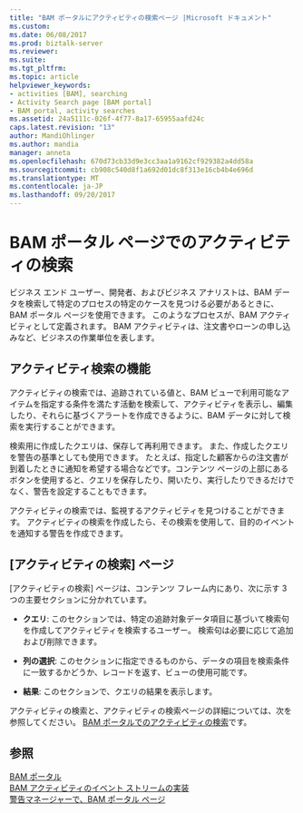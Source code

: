 ```yaml
---
title: "BAM ポータルにアクティビティの検索ページ |Microsoft ドキュメント"
ms.custom: 
ms.date: 06/08/2017
ms.prod: biztalk-server
ms.reviewer: 
ms.suite: 
ms.tgt_pltfrm: 
ms.topic: article
helpviewer_keywords:
- activities [BAM], searching
- Activity Search page [BAM portal]
- BAM portal, activity searches
ms.assetid: 24a5111c-026f-4f77-8a17-65955aafd24c
caps.latest.revision: "13"
author: MandiOhlinger
ms.author: mandia
manager: anneta
ms.openlocfilehash: 670d73cb33d9e3cc3aa1a9162cf929382a4dd58a
ms.sourcegitcommit: cb908c540d8f1a692d01dc8f313e16cb4b4e696d
ms.translationtype: MT
ms.contentlocale: ja-JP
ms.lasthandoff: 09/20/2017
---
```

# <a name="activity-search-on-the-bam-portal-page"></a>BAM ポータル ページでのアクティビティの検索
ビジネス エンド ユーザー、開発者、およびビジネス アナリストは、BAM データを検索して特定のプロセスの特定のケースを見つける必要があるときに、BAM ポータル ページを使用できます。 このようなプロセスが、BAM アクティビティとして定義されます。 BAM アクティビティは、注文書やローンの申し込みなど、ビジネスの作業単位を表します。  
  
## <a name="how-an-activity-search-works"></a>アクティビティ検索の機能  
 アクティビティの検索では、追跡されている値と、BAM ビューで利用可能なアイテムを指定する条件を満たす活動を検索して、アクティビティを表示し、編集したり、それらに基づくアラートを作成できるように、BAM データに対して検索を実行することができます。  
  
 検索用に作成したクエリは、保存して再利用できます。 また、作成したクエリを警告の基準としても使用できます。 たとえば、指定した顧客からの注文書が到着したときに通知を希望する場合などです。コンテンツ ページの上部にあるボタンを使用すると、クエリを保存したり、開いたり、実行したりできるだけでなく、警告を設定することもできます。  
  
 アクティビティの検索では、監視するアクティビティを見つけることができます。 アクティビティの検索を作成したら、その検索を使用して、目的のイベントを通知する警告を作成できます。  
  
## <a name="the-activity-search-page"></a>[アクティビティの検索] ページ  
 [アクティビティの検索] ページは、コンテンツ フレーム内にあり、次に示す 3 つの主要セクションに分かれています。  
  
-   **クエリ**: このセクションでは、特定の追跡対象データ項目に基づいて検索句を作成してアクティビティを検索するユーザー。 検索句は必要に応じて追加および削除できます。  
  
-   **列の選択**: このセクションに指定できるものから、データの項目を検索条件に一致するかどうか、レコードを返す、ビューの使用可能です。  
  
-   **結果**: このセクションで、クエリの結果を表示します。  
  
 アクティビティの検索と、アクティビティの検索ページの詳細については、次を参照してください。 [BAM ポータルでのアクティビティの検索](../core/activity-searches-in-the-bam-portal.md)です。  
  
## <a name="see-also"></a>参照  
 [BAM ポータル](../core/bam-portal.md)   
 [BAM アクティビティのイベント ストリームの実装](../core/implementing-bam-activities-with-event-streams.md)   
 [警告マネージャーで、BAM ポータル ページ](../core/alert-manager-on-the-bam-portal-page.md)